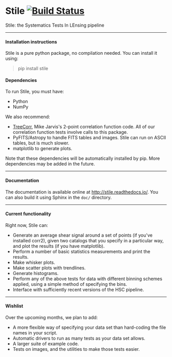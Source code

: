 Stile [![Build Status](https://travis-ci.org/msimet/Stile.svg?branch=master)](https://travis-ci.org/msimet/Stile)
=====

Stile: the Systematics Tests In LEnsing pipeline

-------------------------------------
#### Installation instructions ####

Stile is a pure python package, no compilation needed.  You can install it using:
> pip install stile

#### Dependencies ####
To run Stile, you must have:

 - Python
 - NumPy

We also recommend:

 - [TreeCorr](http://github.com/rmjarvis/TreeCorr), Mike Jarvis's 2-point correlation function code.  All of our correlation function tests involve calls to this package.
 - PyFITS/Astropy to handle FITS tables and images.  Stile can run on ASCII tables, but is much slower.
 - matplotlib to generate plots.

Note that these dependencies will be automatically installed by pip. More dependencies may be added in the future.  

-------------------------------------
#### Documentation ####

The documentation is available online at http://stile.readthedocs.io/.  You can also build it using Sphinx in the `doc/` directory.

-------------------------------------

#### Current functionality ####

Right now, Stile can:

 - Generate an average shear signal around a set of points (if you've installed corr2), given two catalogs that you specify in a particular way, and plot the results (if you have matplotlib).
 - Perform a number of basic statistics measurements and print the results.
 - Make whisker plots.
 - Make scatter plots with trendlines.
 - Generate histograms.
 - Perform any of the above tests for data with different binning schemes applied, using a simple method of specifying the bins.
 - Interface with sufficiently recent versions of the HSC pipeline.

-------------------------------------

#### Wishlist ####

Over the upcoming months, we plan to add:

 - A more flexible way of specifying your data set than hard-coding the file names in your script.
 - Automatic drivers to run as many tests as your data set allows.
 - A larger suite of example code.
 - Tests on images, and the utilities to make those tests easier.
